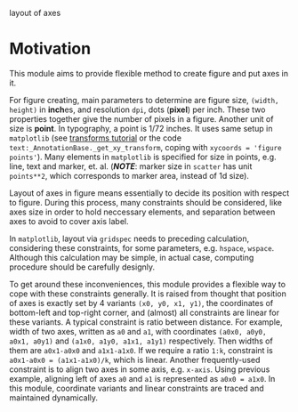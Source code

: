 layout of axes

# Motivation

This module aims to provide flexible method to create figure and put axes in it.

For figure creating, main parameters to determine are figure size, `(width, height)` in **inch**es, and resolution `dpi`, dots (**pixel**) per inch. These two properties together give the number of pixels in a figure. Another unit of size is **point**. In typography, a point is 1/72 inches. It uses same setup in `matplotlib` (see [transforms tutorial](https://matplotlib.org/stable/tutorials/advanced/transforms_tutorial.html) or the code `text:_AnnotationBase._get_xy_transform`, coping with `xycoords = 'figure points'`). Many elements in `matplotlib` is specified for size in points, e.g. line, text and marker, et. al. (***NOTE***: marker size in `scatter` has unit `points**2`, which corresponds to marker area, instead of 1d size).

Layout of axes in figure means essentially to decide its position with respect to figure. During this process, many constraints should be considered, like axes size in order to hold neccessary elements, and separation between axes to avoid to cover axis label.

In `matplotlib`, layout via `gridspec` needs to preceding calculation, considering these constraints, for some parameters, e.g. `hspace`, `wspace`. Although this calculation may be simple, in actual case, computing procedure should be carefully designly.

To get around these inconveniences, this module provides a flexible way to cope with these constraints generally. It is raised from thought that position of axes is exactly set by 4 variants `(x0, y0, x1, y1)`, the coordinates of bottom-left and top-right corner, and (almost) all constraints are linear for these variants. A typical constraint is ratio between distance. For example, width of two axes, written as `a0` and `a1`, with coordinates `(a0x0, a0y0, a0x1, a0y1)` and `(a1x0, a1y0, a1x1, a1y1)` respectively. Then widths of them are `a0x1-a0x0` and `a1x1-a1x0`. If we require a ratio `1:k`, constraint is `a0x1-a0x0 = (a1x1-a1x0)/k`, which is linear. Another frequently-used constraint is to align two axes in some axis, e.g. `x-axis`. Using previous example, aligning left of axes `a0` and `a1` is represented as `a0x0 = a1x0`. In this module, coordinate variants and linear constraints are traced and maintained dynamically.

